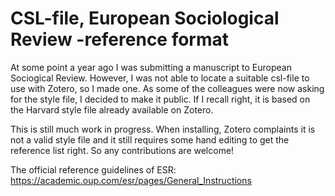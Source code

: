 # CSL-file, European Sociological Review -reference format

At some point a year ago I was submitting a manuscript to European Sociogical Review. However, I was not able to locate a suitable csl-file to use with Zotero, so I made one. As some of the colleagues were now asking for the style file, I decided to make it public. If I recall right, it is based on the Harvard style file already available on Zotero. 

This is still much work in progress. When installing, Zotero complaints it is not a valid style file and it still requires some hand editing to get the reference list right. So any contributions are welcome!

The official reference guidelines of ESR: https://academic.oup.com/esr/pages/General_Instructions
